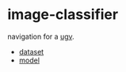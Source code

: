 # image-classifier

navigation for a [ugv](https://github.com/kamangir/bluer-ugv/tree/main/bluer_ugv/docs/bluer_swallow/digital/algo).

- [dataset](./dataset)
- [model](./model)
